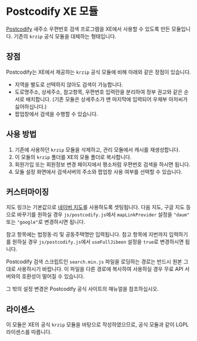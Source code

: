 
Postcodify XE 모듈
==================

[Postcodify](http://postcodify.poesis.kr/) 새주소 우편번호 검색 프로그램을
XE에서 사용할 수 있도록 만든 모듈입니다. 기존의 `krzip` 공식 모듈을 대체하는 형태입니다.


장점
----

Postcodify는 XE에서 제공하는 `krzip` 공식 모듈에 비해 아래와 같은 장점이 있습니다.

- 지역을 별도로 선택하지 않아도 검색이 가능합니다.
- 도로명주소, 상세주소, 참고항목, 우편번호 입력란을 분리하여 정부 권고와 같은 순서로 배치합니다.
  (기존 모듈은 상세주소가 맨 마지막에 입력되어 우체부 아저씨가 싫어하십니다.)
- 팝업창에서 검색을 수행할 수 있습니다.


사용 방법
---------

1. 기존에 사용하던 `krzip` 모듈을 삭제하고, 관리 모듈에서 캐시를 재생성합니다.
2. 이 모듈의 `krzip` 폴더를 XE의 모듈 폴더로 복사합니다.
3. 회원가입 또는 회원정보 변경 페이지에서 평소처럼 우편번호 검색을 하시면 됩니다.
4. 모듈 설정 화면에서 검색서버의 주소와 팝업창 사용 여부를 선택할 수 있습니다.


커스터마이징
------------

지도 링크는 기본값으로 [네이버 지도](http://map.naver.com/)를 사용하도록 셋팅됩니다.
다음 지도, 구글 지도 등으로 바꾸기를 원하실 경우
`js/postcodify.js`에서 `mapLinkProvider` 설정을 `"daum"` 또는 `"google"`로 변경하시면 됩니다.

참고 항목에는 법정동·리 및 공동주택명만 입력됩니다.
참고 항목에 지번까지 입력하기를 원하실 경우
`js/postcodify.js`에서 `useFullJibeon` 설정을 `true`로 변경하시면 됩니다.

Postcodify 검색 스크립트인 `search.min.js` 파일을 로딩하는 경로는
반드시 원본 그대로 사용하시기 바랍니다.
이 파일을 다른 경로에 복사하여 사용하실 경우 무료 API 서버와의 호환성이 떨어질 수 있습니다.

그 밖의 설정 변경은 Postcodify 공식 사이트의 매뉴얼을 참조하십시오.


라이센스
--------

이 모듈은 XE의 공식 `krzip` 모듈을 바탕으로 작성하였으므로,
공식 모듈과 같이 LGPL 라이센스를 따릅니다.
